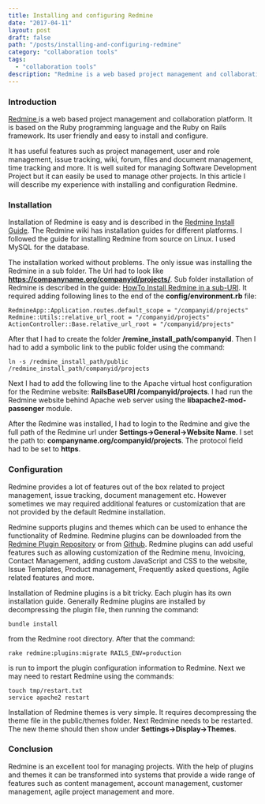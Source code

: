 ```yaml
---
title: Installing and configuring Redmine
date: "2017-04-11"
layout: post
draft: false
path: "/posts/installing-and-configuring-redmine"
category: "collaboration tools"
tags:
  - "collaboration tools"
description: "Redmine is a web based project management and collaboration platform. It is based on the Ruby programming language and the Ruby on Rails framework. Its user friendly and easy to install and configure."
---
```


### Introduction
[Redmine ](http://www.redmine.org/) is a web based project management and collaboration platform. It is based on the Ruby programming language and the Ruby on Rails framework. Its user friendly and easy to install and configure.

It has useful features such as project management, user and role management, issue tracking, wiki, forum, files and document management, time tracking and more. It is well suited for managing Software Development Project but it can easily be used to manage other projects. In this article I will describe my experience with installing and configuration Redmine.

### Installation
Installation of Redmine is easy and is described in the [Redmine Install Guide](http://www.redmine.org/projects/redmine/wiki/redmineinstall). The Redmine wiki has installation guides for different platforms. I followed the guide for installing Redmine from source on Linux. I used MySQL for the database.

The installation worked without problems. The only issue was installing the Redmine in a sub folder. The Url had to look like **https://companyname.org/companyid/projects/**. Sub folder installation of Redmine is described in the guide: [HowTo Install Redmine in a sub-URI](http://www.redmine.org/projects/redmine/wiki/HowTo_Install_Redmine_in_a_sub-URI). It required adding following lines to the end of the **config/environment.rb** file:

```
RedmineApp::Application.routes.default_scope = "/companyid/projects"
Redmine::Utils::relative_url_root = "/companyid/projects"
ActionController::Base.relative_url_root = "/companyid/projects"
```

After that I had to create the folder **/remine_install_path/companyid**. Then I had to add a symbolic link to the public folder using the command:

```
ln -s /redmine_install_path/public /redmine_install_path/companyid/projects
```

Next I had to add the following line to the Apache virtual host configuration for the Redmine website: **RailsBaseURI /companyid/projects**. I had run the Redmine website behind Apache web server using the **libapache2-mod-passenger** module.

After the Redmine was installed, I had to login to the Redmine and give the full path of the Redmine url under **Settings->General->Website Name**. I set the path to: **companyname.org/companyid/projects**. The protocol field had to be set to **https**.

### Configuration
Redmine provides a lot of features out of the box related to project management, issue tracking, document management etc. However sometimes we may required additional features or customization that are not provided by the default Redmine installation.

Redmine supports plugins and themes which can be used to enhance the functionality of Redmine. Redmine plugins can be downloaded from the [Redmine Plugin Repository](http://www.redmine.org/plugins) or from [Github](https://github.com/). Redmine plugins can add useful features such as allowing customization of the Redmine menu, Invoicing, Contact Management, adding custom JavaScript and CSS to the website, Issue Templates, Product management, Frequently asked questions, Agile related features and more.

Installation of Redmine plugins is a bit tricky. Each plugin has its own installation guide. Generally Redmine plugins are installed by decompressing the plugin file, then running the command:

```
bundle install
```

from the Redmine root directory. After that the command:

```
rake redmine:plugins:migrate RAILS_ENV=production
```
is run to import the plugin configuration information to Redmine. Next we may need to restart Redmine using the commands:

```
touch tmp/restart.txt
service apache2 restart
```

Installation of Redmine themes is very simple. It requires decompressing the theme file in the public/themes folder. Next Redmine needs to be restarted. The new theme should then show under **Settings->Display->Themes**.

### Conclusion
Redmine is an excellent tool for managing projects. With the help of plugins and themes it can be transformed into systems that provide a wide range of features such as content management, account management, customer management, agile project management and more.
